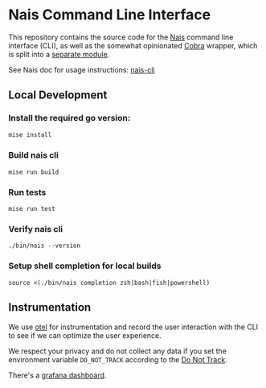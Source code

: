 # Nais Command Line Interface

This repository contains the source code for the [Nais](https://nais.io) command line interface (CLI), as well as the
somewhat opinionated [Cobra](https://cobra.dev/) wrapper, which is split into a [separate module](./pkg/cli).

See Nais doc for usage instructions: [nais-cli](https://docs.nais.io/how-to-guides/nais-cli/install/)

## Local Development

### Install the required go version:

```bash
mise install
```

### Build nais cli

```
mise run build
```

### Run tests

```
mise run test
```

### Verify nais cli

```
./bin/nais --version
```

### Setup shell completion for local builds

```
source <(./bin/nais completion zsh|bash|fish|powershell)
```

## Instrumentation

We use [otel](https://opentelemetry.io) for instrumentation and record the user interaction with the CLI to see if we can
optimize the user experience.

We respect your privacy and do not collect any data if you set the environment variable `DO_NOT_TRACK`
according to the [Do Not Track](https://consoledonottrack.com).

There's a [grafana dashboard](https://monitoring.nais.io/d/ce2c9sehbbbwgd/nais-cli?orgId=1&from=now-24h&to=now).

